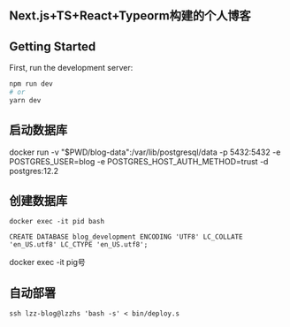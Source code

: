 ## Next.js+TS+React+Typeorm构建的个人博客

## Getting Started

First, run the development server:

```bash
npm run dev
# or
yarn dev
```

## 启动数据库
docker run -v "$PWD/blog-data":/var/lib/postgresql/data -p 5432:5432 -e POSTGRES_USER=blog -e POSTGRES_HOST_AUTH_METHOD=trust -d postgres:12.2

## 创建数据库
```
docker exec -it pid bash

CREATE DATABASE blog_development ENCODING 'UTF8' LC_COLLATE 'en_US.utf8' LC_CTYPE 'en_US.utf8';

```


docker exec -it pig号

## 自动部署

```
ssh lzz-blog@lzzhs 'bash -s' < bin/deploy.s
```

